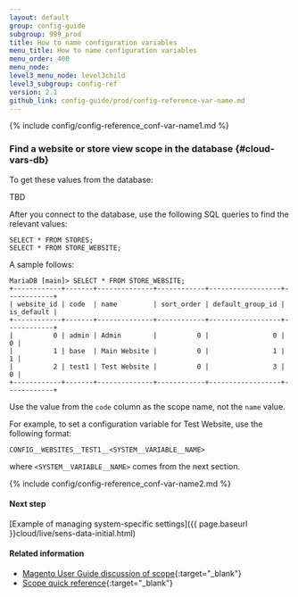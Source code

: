 ```yaml
---
layout: default
group: config-guide
subgroup: 999_prod
title: How to name configuration variables
menu_title: How to name configuration variables
menu_order: 400
menu_node: 
level3_menu_node: level3child
level3_subgroup: config-ref
version: 2.1
github_link: config-guide/prod/config-reference-var-name.md
---
```


{% include config/config-reference_conf-var-name1.md %}

### Find a website or store view scope in the database {#cloud-vars-db}
To get these values from the database:

TBD

After you connect to the database, use the following SQL queries to find the relevant values:

	SELECT * FROM STORES;
	SELECT * FROM STORE_WEBSITE;

A sample follows:

	MariaDB [main]> SELECT * FROM STORE_WEBSITE;
	+------------+-------+--------------+------------+------------------+------------+
	| website_id | code  | name         | sort_order | default_group_id | is_default |
	+------------+-------+--------------+------------+------------------+------------+
	|          0 | admin | Admin        |          0 |                0 |          0 |
	|          1 | base  | Main Website |          0 |                1 |          1 |
	|          2 | test1 | Test Website |          0 |                3 |          0 |
	+------------+-------+--------------+------------+------------------+------------+

Use the value from the `code` column as the scope name, not the `name` value.

For example, to set a configuration variable for Test Website, use the following format:

	CONFIG__WEBSITES__TEST1__<SYSTEM__VARIABLE__NAME>

where `<SYSTEM__VARIABLE__NAME>` comes from the next section.

{% include config/config-reference_conf-var-name2.md %}

#### Next step
[Example of managing system-specific settings]({{ page.baseurl }}cloud/live/sens-data-initial.html)

#### Related information
*	[Magento User Guide discussion of scope](http://docs.magento.com/m2/ce/user_guide/configuration/scope.html){:target="_blank"}
*	[Scope quick reference](http://docs.magento.com/m2/ce/user_guide/stores/store-scope-reference.html){:target="_blank"}